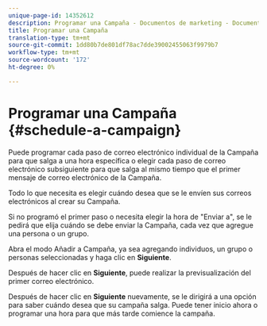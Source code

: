 ```yaml
---
unique-page-id: 14352612
description: Programar una Campaña - Documentos de marketing - Documentación del producto
title: Programar una Campaña
translation-type: tm+mt
source-git-commit: 1dd80b7de801df78ac7dde39002455063f9979b7
workflow-type: tm+mt
source-wordcount: '172'
ht-degree: 0%

---
```



# Programar una Campaña {#schedule-a-campaign}

Puede programar cada paso de correo electrónico individual de la Campaña para que salga a una hora específica o elegir cada paso de correo electrónico subsiguiente para que salga al mismo tiempo que el primer mensaje de correo electrónico de la Campaña.

Todo lo que necesita es elegir cuándo desea que se le envíen sus correos electrónicos al crear su Campaña.

Si no programó el primer paso o necesita elegir la hora de &quot;Enviar a&quot;, se le pedirá que elija cuándo se debe enviar la Campaña, cada vez que agregue una persona o un grupo.

Abra el modo Añadir a Campaña, ya sea agregando individuos, un grupo o personas seleccionadas y haga clic en **Siguiente**.

Después de hacer clic en **Siguiente**, puede realizar la previsualización del primer correo electrónico.

Después de hacer clic en **Siguiente** nuevamente, se le dirigirá a una opción para saber cuándo desea que su campaña salga. Puede tener inicio ahora o programar una hora para que más tarde comience la campaña.

